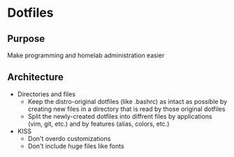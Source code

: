 # Dotfiles

## Purpose
Make programming and homelab administration easier

## Architecture
- Directories and files
	- Keep the distro-original dotfiles (like .bashrc) as intact as possible by creating new files in a directory that is read by those original dotfiles
	- Split the newly-created dotfiles into diffrent files by applications (vim, git, etc.) and by features (alias, colors, etc.)
- KISS
	- Don't overdo customizations
	- Don't include huge files like fonts

